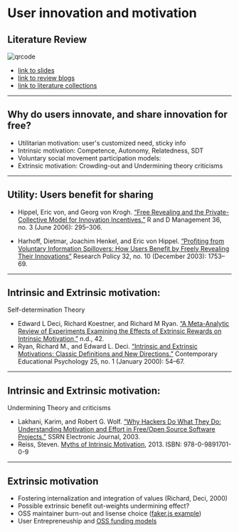 
# User innovation and motivation
## Literature Review
![qrcode](../../../../images/qrcode_mark.show.png)
- [link to slides](https://mark.show/https://raw.githubusercontent.com/jun9/fast/master/_posts/2020-05-25-test-markdown-ppt.md)
- [link to review blogs](http://jun9.github.io/fast/categories/#Reviews)
- [link to literature collections](https://www.zotero.org/groups/4157993/user-innovation/collections/4XA5I8RD)

---

## Why do users innovate, and share innovation for free?

 - Utilitarian motivation: user's customized need, sticky info
 - Intrinsic motivation: Competence, Autonomy, Relatedness, SDT
 - Voluntary social movement participation models:
 - Extrinsic motivation: Crowding-out and Undermining theory criticisms
 
---

## Utility: Users benefit for sharing

- Hippel, Eric von, and Georg von Krogh. [“Free Revealing and the Private-Collective Model for Innovation Incentives.”](https://fast.tk/reviews/2021/05/25/Review-Free-revealing-and-the-private-collective-model-for-innovation-incentives.html) R and D Management 36, no. 3 (June 2006): 295–306. 

- Harhoff, Dietmar, Joachim Henkel, and Eric von Hippel. [“Profiting from Voluntary Information Spillovers: How Users Benefit by Freely Revealing Their Innovations”](https://fast.tk/reviews/2021/05/22/Review-Profiting-from-voluntary-information-spillovers.html) Research Policy 32, no. 10 (December 2003): 1753–69.

---

## Intrinsic and Extrinsic motivation:


Self-determination Theory


- Edward L Deci, Richard Koestner, and Richard M Ryan. [“A Meta-Analytic Review of Experiments Examining the Effects of Extrinsic Rewards on Intrinsic Motivation,”](https://fast.tk/reviews/2021/05/19/Review-Meta-Analytic-review-of-experiments-examining-effects-extrinsic-rewards-on-intrinsic-motivation.html) n.d., 42.
- Ryan, Richard M., and Edward L. Deci. [“Intrinsic and Extrinsic Motivations: Classic Definitions and New Directions.”](https://fast.tk/reviews/2021/05/18/Review-intrinsic-and-extrinsic-motivation.html) Contemporary Educational Psychology 25, no. 1 (January 2000): 54–67.


---
## Intrinsic and Extrinsic motivation:


Undermining Theory and criticisms

- Lakhani, Karim, and Robert G. Wolf. [“Why Hackers Do What They Do: Understanding Motivation and Effort in Free/Open Source Software Projects.”](https://fast.tk/reviews/2021/05/23/Review-Why-Hacker-do-what-they-do.html) SSRN Electronic Journal, 2003.
- Reiss, Steven. [Myths of Intrinsic Motivation](https://fast.tk/reviews/2021/05/24/Review-Myths-of-intrinsic-motivation.html), 2013. ISBN: 978-0-9891701-0-9

---
## Extrinsic motivation
- Fostering internalization and integration of values (Richard, Deci, 2000)
- Possible extrinsic benefit out-weights undermining effect?
- OSS maintainer burn-out and lisense choice ([faker.js example](https://news.ycombinator.com/item?id=27252066))
- User Entrepreneuship and [OSS funding models](https://github.com/nayafia/lemonade-stand)


